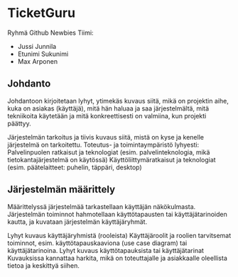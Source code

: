 # TicketGuru

Ryhmä Github Newbies
Tiimi: 
- Jussi Junnila
- Etunimi Sukunimi
- Max Arponen

## Johdanto
Johdantoon kirjoitetaan lyhyt, ytimekäs kuvaus siitä, mikä on projektin aihe, kuka on asiakas (käyttäjä), mitä hän haluaa ja saa järjestelmältä, mitä tekniikoita käytetään ja mitä konkreettisesti on valmiina, kun projekti päättyy.

Järjestelmän tarkoitus ja tiivis kuvaus siitä, mistä on kyse ja kenelle järjestelmä on tarkoitettu.
Toteutus- ja toimintaympäristö lyhyesti:
Palvelinpuolen ratkaisut ja teknologiat (esim. palvelinteknologia, mikä tietokantajärjestelmä on käytössä)
Käyttöliittymäratkaisut ja teknologiat (esim. päätelaitteet: puhelin, täppäri, desktop)

## Järjestelmän määrittely

Määrittelyssä järjestelmää tarkastellaan käyttäjän näkökulmasta. Järjestelmän toiminnot hahmotellaan käyttötapausten tai käyttäjätarinoiden kautta, ja kuvataan järjestelmän käyttäjäryhmät.

Lyhyt kuvaus käyttäjäryhmistä (rooleista)
Käyttäjäroolit ja roolien tarvitsemat toiminnot, esim. käyttötapauskaaviona (use case diagram) tai käyttäjätarinoina.
Lyhyt kuvaus käyttötapauksista tai käyttäjätarinat
Kuvauksissa kannattaa harkita, mikä on toteuttajalle ja asiakkaalle oleellista tietoa ja keskittyä siihen.